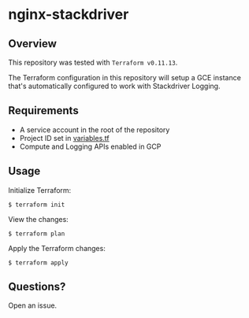 # nginx-stackdriver

## Overview

This repository was tested with `Terraform v0.11.13`.

The Terraform configuration in this repository will setup a GCE instance that's automatically configured to work with Stackdriver Logging.

## Requirements

* A service account in the root of the repository
* Project ID set in [variables.tf](./variables.tf#L2)
* Compute and Logging APIs enabled in GCP

## Usage

Initialize Terraform:

```
$ terraform init
```

View the changes:

```
$ terraform plan
```

Apply the Terraform changes:

```
$ terraform apply
```

## Questions?

Open an issue.

